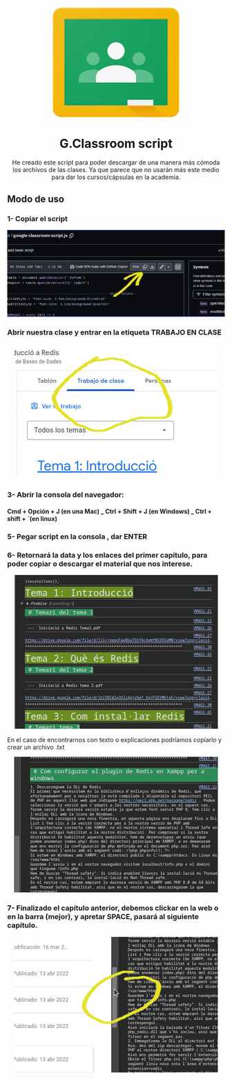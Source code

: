 <a name="readme-top"></a>

<div align="center">

  <img width="300px" src="/img/gc_logo.png" alt="Logo" width=auto/>

# G.Classroom script

He creado este script para poder descargar de una manera más cómoda los archivos de las clases.
Ya que parece que no usarán más este medio para dar los cursos/cápsulas en la academia.

</div>

## Modo de uso

### 1- Copiar el script

<div align="center">
    <img src="/img/1.webp" alt="copy-code" width=auto height=auto/>
</div>
 
### Abrir nuestra clase y entrar en la etiqueta TRABAJO EN CLASE

<div align="center">
    <img src="/img/1-1.webp" alt="copy-code" width=auto height=auto/>
</div>

### 3- Abrir la consola del navegador:

#### Cmd + Opción + J (en una Mac) _ Ctrl + Shift + J (en Windows) _ Ctrl + shift + `(en linux)

### 5- Pegar script en la consola , dar ENTER

### 6- Retornará la data y los enlaces del primer capítulo, para poder copiar o descargar el material que nos interese.

<div align="center">
    <img src="/img/2.webp" alt="paste-console" width=auto height=auto/>
</div>

En el caso de encontrarnos con texto o explicaciones podríamos copiarlo y crear un archivo .txt

<div align="center">
    <img src="/img/2-1.webp" alt="text" width=auto height=auto/>
</div>

### 7- Finalizado el capítulo anterior, debemos clickar en la web o en la barra (mejor), y apretar SPACE, pasará al siguiente capítulo.

<div align="center">
    <img src="/img/3.webp" alt="next-chapter" width=auto height=auto/>
</div>
